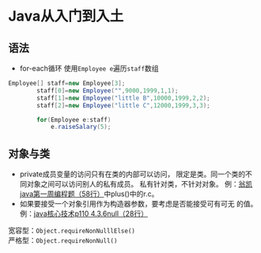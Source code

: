 # Java从入门到入土
## 语法
* for-each循环
使用`Employee e`遍历`staff`数组
```java
Employee[] staff=new Employee[3];
        staff[0]=new Employee("",9000,1999,1,1);
        staff[1]=new Employee("little B",10000,1999,2,2);
        staff[2]=new Employee("little C",12000,1999,3,3);

        for(Employee e:staff)
            e.raiseSalary(5);
```
## 对象与类
* private成员变量的访问只有在类的内部可以访问，
限定是类。同一个类的不同对象之间可以访问别人的私有成员。
私有针对类，不针对对象。
例：[翁凯java第一周编程题（58行）](File://C:\Users\Administrator\Desktop\practiceJava\moocJavaWengKai\src\fraction\Fraction.java)中plus()中的r.c。
* 如果要接受一个对象引用作为构造器参数，要考虑是否能接受可有可无
的值。例：[java核心技术p110 4.3.6null（28行）](File://C:\Users\Administrator\Desktop\practiceJava\coreJavaVolume\src\EmployeeTest.java)

宽容型：`Object.requireNonNulllElse()`  
严格型：`Object.requireNonNull()`


